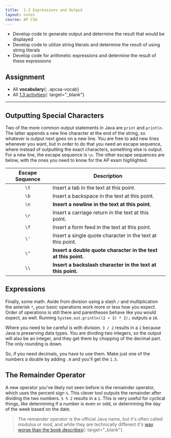 ```yaml
---
title:  1.3 Expressions and Output
layout: notes
course: AP CSA
---
```


- Develop code to generate output and determine the result that would be displayed
- Develop code to utilize string literals and determine the result of using string literals
- Develop code for arithmetic expressions and determine the result of these expressions

## Assignment

- All **vocabulary**{: .apcsa-vocab}
- All [1.3 activities](https://runestone.academy/ns/books/published/manvillehighschool_csawesome2_2526/topic-1-3-expressions.html){: target="_blank"}

---

## Outputting Special Characters

Two of the more common output statements in Java are `print` and `println`. The latter appends a new line character at the end of the string, so whatever is output next goes on a new line. You are free to add new lines whenever you want, but in order to do that you need an escape sequence, where instead of outputting the exact characters, something else is output. For a new line, the escape sequence is `\n`. The other escape sequences are below, with the ones you need to know for the AP exam highlighted.

| Escape Sequence | Description                                                    |
| :-------------: | -------------------------------------------------------------- |
|      `\t`       | Insert a tab in the text at this point.                        |
|      `\b`       | Insert a backspace in the text at this point.                  |
|      `\n`       | **Insert a newline in the text at this point.**                |
|      `\r`       | Insert a carriage return in the text at this point.            |
|      `\f`       | Insert a form feed in the text at this point.                  |
|      `\'`       | Insert a single quote character in the text at this point.     |
|      `\"`       | **Insert a double quote character in the text at this point.** |
|      `\\`       | **Insert a backslash character in the text at this point.**    |

## Expressions

Finally, some math. Aside from division using a slash `/` and multiplication the asterisk `*`, your basic operations work more or less how you expect. Order of operations is still there and parentheses behave like you would expect, as well. Running `System.out.println((2 + 3) * 2);` outputs a `10`.

Where you need to be careful is with division. `3 / 2` results in a `1` because Java is preserving data types. You are dividing two integers, so the output will also be an integer, and they get there by chopping of the decimal part. The only rounding is down.

So, if you need decimals, you have to use them. Make just one of the numbers a double by adding `.0` and you'll get the `1.5`.

## The Remainder Operator

A new operator you've likely not seen before is the remainder operator, which uses the percent sign `%`. This clever tool outputs the remainder after dividing the two numbers. `5 % 2` results in a `1`. This is very useful for cyclical things, like determining if a number is even or odd, or determining the day of the week based on the date.

> The remainder operator is the official Java name, but it's often called modulus or mod, and while they are technically different it's [way worse than the book describes](https://en.wikipedia.org/wiki/Modulo#Variants_of_the_definition){: target="_blank"}.
